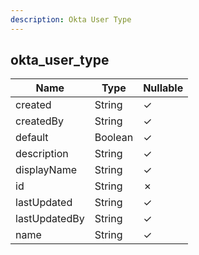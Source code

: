 ```yaml
---
description: Okta User Type
---
```

okta_user_type
--------------

| **Name**      | **Type** | **Nullable** |
| ------------- | -------- | ------------ |
| created       | String   | &check;      |
| createdBy     | String   | &check;      |
| default       | Boolean  | &check;      |
| description   | String   | &check;      |
| displayName   | String   | &check;      |
| id            | String   | &cross;      |
| lastUpdated   | String   | &check;      |
| lastUpdatedBy | String   | &check;      |
| name          | String   | &check;      |
